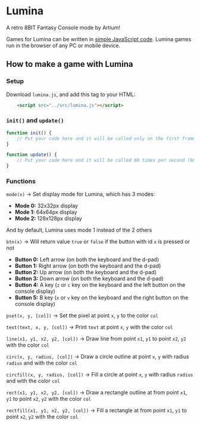 # Lumina
A retro 8BIT Fantasy Console mode by Artium!

Games for Lumina can be written in [simple JavaScript code](./docs/README.md). Lumina games run in the browser of any PC or mobile device.

## How to make a game with Lumina

### Setup
Download `lumina.js`, and add this tag to your HTML:

```html
    <script src="../src/lumina.js"></script>
```

### `init()` and `update()`

```js
function init() {
    // Put your code here and it will be called only on the first frame
}

function update() {
    // Put your code here and it will be called 60 times per second (60fps)
}
```

### Functions

`mode(x)` → Set display mode for Lumina, which has 3 modes:
- **Mode 0:** 32x32px display
- **Mode 1:** 64x64px display
- **Mode 2:** 128x128px display

And by default, Lumina uses mode 1 instead of the 2 others

`btn(x)` → Will return value `true` or `false` if the button with id `x` is pressed or not
- **Button 0:** Left arrow (on both the keyboard and the d-pad)
- **Button 1:** Right arrow (on both the keyboard and the d-pad)
- **Button 2:** Up arrow (on both the keyboard and the d-pad)
- **Button 3:** Down arrow (on both the keyboard and the d-pad)
- **Button 4:** A key (`z` or `c` key on the keyboard and the left button on the console display)
- **Button 5:** B key (`x` or `v` key on the keyboard and the right button on the console display)

`pset(x, y, [col])` → Set the pixel at point `x`, `y` to the color `col`

`text(text, x, y, [col])` → Print `text` at point `x`, `y` with the color `col`

`line(x1, y1, x2, y2, [col])` → Draw line from point `x1`, `y1` to point `x2`, `y2` with the color `col`

`circ(x, y, radius, [col])` → Draw a circle outline at point `x`, `y` with radius `radius` and with the color `col`

`circfill(x, y, radius, [col])` → Fill a circle at point `x`, `y` with radius `radius` and with the color `col`

`rect(x1, y1, x2, y2, [col])` → Draw a rectangle outline at from point `x1`, `y1` to point `x2`, `y2` with the color `col`

`rectfill(x1, y1, x2, y2, [col])` → Fill a rectangle at from point `x1`, `y1` to point `x2`, `y2` with the color `col`
